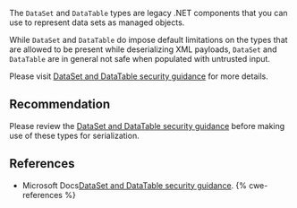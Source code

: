 The `DataSet` and `DataTable` types are legacy .NET components that you can use to represent data sets as managed objects.

While `DataSet` and `DataTable` do impose default limitations on the types that are allowed to be present while deserializing XML payloads, `DataSet` and `DataTable` are in general not safe when populated with untrusted input.

Please visit [DataSet and DataTable security guidance](https://go.microsoft.com/fwlink/?linkid=2132227) for more details.


## Recommendation
Please review the [DataSet and DataTable security guidance](https://go.microsoft.com/fwlink/?linkid=2132227) before making use of these types for serialization.


## References
* Microsoft Docs[DataSet and DataTable security guidance](https://go.microsoft.com/fwlink/?linkid=2132227).
{% cwe-references %}
